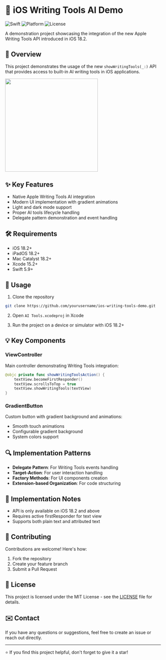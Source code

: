 # 🔧 iOS Writing Tools AI Demo

![Swift](https://img.shields.io/badge/Swift-5.9-orange.svg)
![Platform](https://img.shields.io/badge/Platform-iOS_18.2-blue.svg)
![License](https://img.shields.io/badge/License-MIT-green.svg)

A demonstration project showcasing the integration of the new Apple Writing Tools API introduced in iOS 18.2.

## 📱 Overview

This project demonstrates the usage of the new `showWritingTools(_:)` API that provides access to built-in AI writing tools in iOS applications.

<img src="preview.gif" width="300">

## ✨ Key Features

- Native Apple Writing Tools AI integration
- Modern UI implementation with gradient animations
- Light and dark mode support
- Proper AI tools lifecycle handling
- Delegate pattern demonstration and event handling

## 🛠 Requirements

- iOS 18.2+
- iPadOS 18.2+
- Mac Catalyst 18.2+
- Xcode 15.2+
- Swift 5.9+

## 📖 Usage

1. Clone the repository
```bash
git clone https://github.com/yourusername/ios-writing-tools-demo.git
```

2. Open `AI Tools.xcodeproj` in Xcode

3. Run the project on a device or simulator with iOS 18.2+

## 💡 Key Components

### ViewController
Main controller demonstrating Writing Tools integration:

```swift
@objc private func showWritingToolsAction() {
    textView.becomeFirstResponder()
    textView.scrollsToTop = true
    textView.showWritingTools(textView)
}
```

### GradientButton
Custom button with gradient background and animations:
- Smooth touch animations
- Configurable gradient background
- System colors support

## 🔍 Implementation Patterns

- **Delegate Pattern**: For Writing Tools events handling
- **Target-Action**: For user interaction handling
- **Factory Methods**: For UI components creation
- **Extension-based Organization**: For code structuring

## 📝 Implementation Notes

- API is only available on iOS 18.2 and above
- Requires active firstResponder for text view
- Supports both plain text and attributed text

## 🤝 Contributing

Contributions are welcome! Here's how:

1. Fork the repository
2. Create your feature branch
3. Submit a Pull Request

## 📄 License

This project is licensed under the MIT License - see the [LICENSE](LICENSE) file for details.

## ✉️ Contact

If you have any questions or suggestions, feel free to create an issue or reach out directly.

---

⭐️ If you find this project helpful, don't forget to give it a star!
